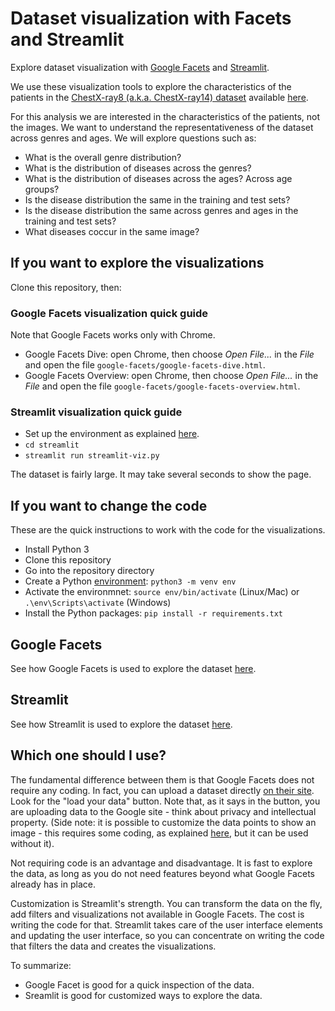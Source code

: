 # Dataset visualization with Facets and Streamlit

Explore dataset visualization with [Google Facets](./google-facets/README.md) and
[Streamlit](./streamlit/README.md).

We use these visualization tools to explore the characteristics of the patients in the
[ChestX-ray8 (a.k.a. ChestX-ray14) dataset](https://arxiv.org/abs/1705.02315) available
[here](https://nihcc.app.box.com/v/ChestXray-NIHCC).

For this analysis we are interested in the characteristics of the patients, not the images. We want
to understand the representativeness of the dataset across genres and ages. We will explore
questions such as:

- What is the overall genre distribution?
- What is the distribution of diseases across the genres?
- What is the distribution of diseases across the ages? Across age groups?
- Is the disease distribution the same in the training and test sets?
- Is the disease distribution the same across genres and ages in the training and test sets?
- What diseases coccur in the same image?

## If you want to explore the visualizations

Clone this repository, then:

### Google Facets visualization quick guide

Note that Google Facets works only with Chrome.

- Google Facets Dive: open Chrome, then choose _Open File..._ in the _File_ and open the file
    `google-facets/google-facets-dive.html`.
- Google Facets Overview: open Chrome, then choose _Open File..._ in the _File_ and open the file
    `google-facets/google-facets-overview.html`.

### Streamlit visualization quick guide

- Set up the environment as explained [here](#if-you-want-to-change-the-code).
- `cd streamlit`
- `streamlit run streamlit-viz.py`

The dataset is fairly large. It may take several seconds to show the page.

## If you want to change the code

These are the quick instructions to work with the code for the visualizations.

- Install Python 3
- Clone this repository
- Go into the repository directory
- Create a Python [environment](https://packaging.python.org/guides/installing-using-pip-and-virtual-environments/#creating-a-virtual-environment):
  `python3 -m venv env`
- Activate the environmnet: `source env/bin/activate` (Linux/Mac) or `.\env\Scripts\activate` (Windows)
- Install the Python packages: `pip install -r requirements.txt`

## Google Facets

See how Google Facets is used to explore the dataset [here](./google-facets).

## Streamlit

See how Streamlit is used to explore the dataset [here](./streamlit).

## Which one should I use?

The fundamental difference between them is that Google Facets does not require any coding.
In fact, you can upload a dataset directly [on their site](https://pair-code.github.io/facets/).
Look for the "load your data" button. Note that, as it says in the button, you are uploading
data to the Google site - think about privacy and intellectual property. (Side note: it is
possible to customize the data points to show an image - this requires some coding, as
explained [here](https://github.com/PAIR-code/facets/blob/master/facets_dive/README.md#providing-sprites-for-dive-to-render),
but it can be used without it).

Not requiring code is an advantage and disadvantage. It is fast to explore the data, as long
as you do not need features beyond what Google Facets already has in place.

Customization is Streamlit's strength. You can transform the data on the fly, add filters and
visualizations not available in Google Facets. The cost is writing the code for that. Streamlit
takes care of the user interface elements and updating the user interface, so you can concentrate
on writing the code that filters the data and creates the visualizations.

To summarize:

- Google Facet is good for a quick inspection of the data.
- Sreamlit is good for customized ways to explore the data.
